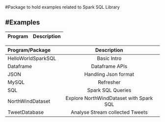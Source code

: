 #Package to hold examples related to Spark SQL Library


#Examples
----------

|Program   | Description  |
|:---------|:------------:|

| Program/Package | Description |
|:----------------|:------------:|
|HelloWorldSparkSQL | Basic Intro |
|Dataframe        | Dataframe APIs |
|JSON             | Handling Json format|
|MySQL            | Refresher |
|SQL              | Spark SQL Queries|
|NorthWindDataset | Explore NorthWindDataset with Spark SQL |
|TweetDatabase    | Analyse Stream collected Tweets |

